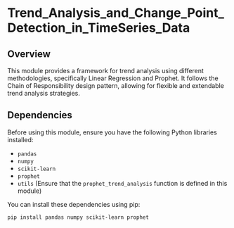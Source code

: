 # Trend_Analysis_and_Change_Point_Detection_in_TimeSeries_Data

## Overview

This module provides a framework for trend analysis using different methodologies, specifically Linear Regression and Prophet. It follows the Chain of Responsibility design pattern, allowing for flexible and extendable trend analysis strategies.

## Dependencies

Before using this module, ensure you have the following Python libraries installed:

- `pandas`
- `numpy`
- `scikit-learn`
- `prophet`
- `utils` (Ensure that the `prophet_trend_analysis` function is defined in this module)

You can install these dependencies using pip:

```bash
pip install pandas numpy scikit-learn prophet
